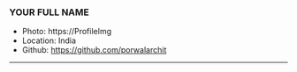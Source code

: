 ### YOUR FULL NAME

- Photo: https://ProfileImg
- Location: India
- Github: https://github.com/porwalarchit

***
